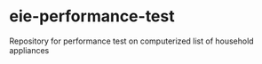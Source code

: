 # eie-performance-test
Repository for performance test on computerized list of household appliances
